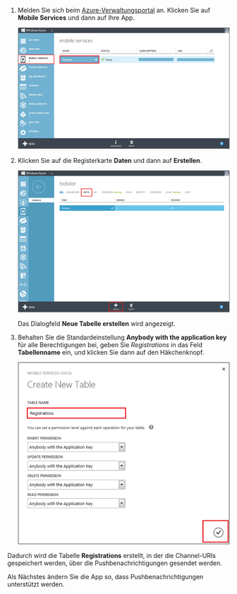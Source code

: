 
1. Melden Sie sich beim [Azure-Verwaltungsportal] an. Klicken Sie auf **Mobile Services** und dann auf Ihre App.

	![](./media/mobile-services-create-new-push-table/mobile-services-selection.png)

2. Klicken Sie auf die Registerkarte **Daten** und dann auf **Erstellen**.

	![](./media/mobile-services-create-new-push-table/mobile-create-table.png)

	Das Dialogfeld **Neue Tabelle erstellen** wird angezeigt.

3. Behalten Sie die Standardeinstellung **Anybody with the application key** für alle Berechtigungen bei, geben Sie _Registrations_ in das Feld **Tabellenname** ein, und klicken Sie dann auf den Häkchenknopf.

	![](./media/mobile-services-create-new-push-table/mobile-create-registrations-table.png)

  Dadurch wird die Tabelle **Registrations** erstellt, in der die Channel-URIs gespeichert werden, über die Pushbenachrichtigungen gesendet werden.

Als Nächstes ändern Sie die App so, dass Pushbenachrichtigungen unterstützt werden.

<!-- URLs -->
[Azure-Verwaltungsportal]: https://manage.windowsazure.com/

<!---HONumber=August15_HO6-->